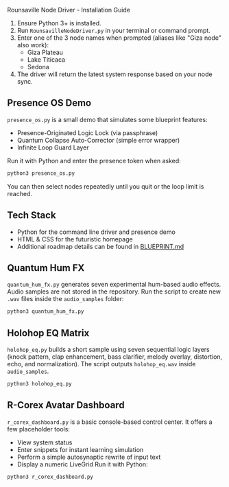 Rounsaville Node Driver - Installation Guide

1. Ensure Python 3+ is installed.
2. Run `RounsavilleNodeDriver.py` in your terminal or command prompt.
3. Enter one of the 3 node names when prompted (aliases like "Giza node" also work):
   - Giza Plateau
   - Lake Titicaca
   - Sedona
4. The driver will return the latest system response based on your node sync.

## Presence OS Demo
`presence_os.py` is a small demo that simulates some blueprint features:
- Presence-Originated Logic Lock (via passphrase)
- Quantum Collapse Auto-Corrector (simple error wrapper)
- Infinite Loop Guard Layer

Run it with Python and enter the presence token when asked:
```bash
python3 presence_os.py
```
You can then select nodes repeatedly until you quit or the loop limit is reached.

## Tech Stack
- Python for the command line driver and presence demo
- HTML & CSS for the futuristic homepage
- Additional roadmap details can be found in [BLUEPRINT.md](BLUEPRINT.md)

## Quantum Hum FX
`quantum_hum_fx.py` generates seven experimental hum-based audio effects.
Audio samples are not stored in the repository. Run the script to create
new `.wav` files inside the `audio_samples` folder:
```bash
python3 quantum_hum_fx.py
```

## Holohop EQ Matrix
`holohop_eq.py` builds a short sample using seven sequential logic layers (knock pattern, clap enhancement, bass clarifier, melody overlay, distortion, echo, and normalization). The script outputs `holohop_eq.wav` inside `audio_samples`.
```bash
python3 holohop_eq.py
```

## R-Corex Avatar Dashboard
`r_corex_dashboard.py` is a basic console-based control center. It offers a few placeholder tools:
- View system status
- Enter snippets for instant learning simulation
- Perform a simple autosynaptic rewrite of input text
- Display a numeric LiveGrid
Run it with Python:
```bash
python3 r_corex_dashboard.py
```

